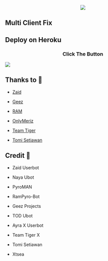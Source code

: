 <p align="center">

<img src="4.jpg">

</p>

## Multi Client Fix


## Deploy on Heroku
<h3 align="center">Click The Button</h3>
<a href="https://dashboard.heroku.com/new?template=https://github.com/userbot2030/DZuserbotPREM"><img src="https://www.herokucdn.com/deploy/button.svg"></a>
</div>


## Thanks to 💖

- [Zaid](https://github.com/ITZ-ZAID)

- [Geez](https://t.me/GeezSupport)

- [RAM](https://t.me/ramsupportt)

- [OnlyMeriz](https://github.com/Onlymeriz)

- [Team Tiger](https://github.com/TeamTiger)

- [Tomi Setiawan](https://github.com/XtomiX)

## Credit 💖

- Zaid Userbot

- Naya Ubot

- PyroMAN

- RamPyro-Bot

- Geez Projects

- TOD Ubot

- Ayra X Userbot

- Team Tiger X

- Tomi Setiawan

- Xtsea
